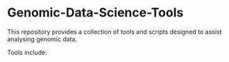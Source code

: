 # Genomic-Data-Science-Tools
This repository provides a collection of tools and scripts designed to assist analysing genomic data.

Tools include:

